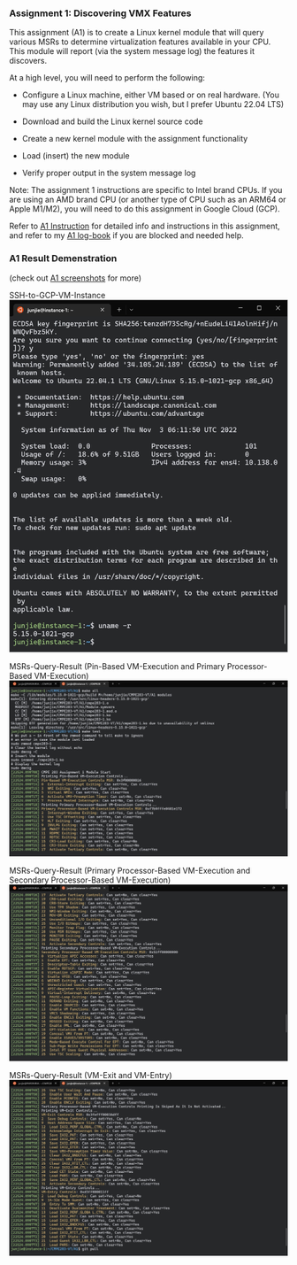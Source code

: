 ### Assignment 1: Discovering VMX Features

This assignment (A1) is to create a Linux kernel module that will query various MSRs to determine virtualization features available in your CPU. This module will report (via the system message log) the features it discovers.

At a high level, you will need to perform the following:

* Configure a Linux machine, either VM based or on real hardware. (You may use any Linux distribution you wish, but I prefer Ubuntu 22.04 LTS)

* Download and build the Linux kernel source code

* Create a new kernel module with the assignment functionality

* Load (insert) the new module

* Verify proper output in the system message log

Note: The assignment 1 instructions are specific to Intel brand CPUs. If you are using an AMD brand CPU (or another type of CPU such as an ARM64 or Apple M1/M2), you will need to do this assignment in Google Cloud (GCP).

Refer to [A1 Instruction](source/283_Assignment1-F22.pdf) for detailed info and instructions in this assignment, and refer to my [A1 log-book](A1-log-book.txt) if you are blocked and needed help.

### A1 Result Demenstration
(check out [A1 screenshots](screenshots/) for more)

SSH-to-GCP-VM-Instance
![final-GCP-VM-SSH](screenshots/VM-SSH.jpg)

MSRs-Query-Result (Pin-Based VM-Execution and Primary Processor-Based VM-Execution)
![final-MSRs-0](screenshots/VM-Fianl-MSR-0.jpg)

MSRs-Query-Result (Primary Processor-Based VM-Execution and Secondary Processor-Based VM-Execution)
![final-MSRs-1](screenshots/VM-Fianl-MSR-1.jpg)

MSRs-Query-Result (VM-Exit and VM-Entry)
![final-MSRs-2](screenshots/VM-Fianl-MSR-2.jpg)